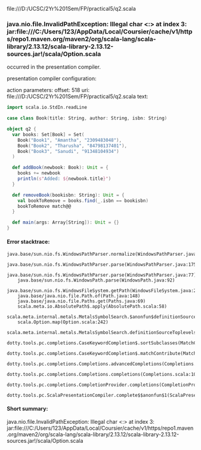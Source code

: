 file:///D:/UCSC/2Yr%201Sem/FP/practical5/q2.scala
### java.nio.file.InvalidPathException: Illegal char <:> at index 3: jar:file:///C:/Users/123/AppData/Local/Coursier/cache/v1/https/repo1.maven.org/maven2/org/scala-lang/scala-library/2.13.12/scala-library-2.13.12-sources.jar!/scala/Option.scala

occurred in the presentation compiler.

presentation compiler configuration:


action parameters:
offset: 518
uri: file:///D:/UCSC/2Yr%201Sem/FP/practical5/q2.scala
text:
```scala
import scala.io.StdIn.readLine

case class Book(title: String, author: String, isbn: String)

object q2 {
  var books: Set[Book] = Set(
    Book("Book1", "Amantha", "2309483048"),
    Book("Book2", "Tharusha", "84798137401"),
    Book("Book3", "Sanudi", "91348104934")
  )

  def addBook(newbook: Book): Unit = {
    books += newbook
    println(s"Added: ${newbook.title}")
  }

  def removeBook(bookisbn: String): Unit = {
    val bookToRemove = books.find(_.isbn == bookisbn)
    bookToRemove match@@
  }

  def main(args: Array[String]): Unit = {}
}

```



#### Error stacktrace:

```
java.base/sun.nio.fs.WindowsPathParser.normalize(WindowsPathParser.java:204)
	java.base/sun.nio.fs.WindowsPathParser.parse(WindowsPathParser.java:175)
	java.base/sun.nio.fs.WindowsPathParser.parse(WindowsPathParser.java:77)
	java.base/sun.nio.fs.WindowsPath.parse(WindowsPath.java:92)
	java.base/sun.nio.fs.WindowsFileSystem.getPath(WindowsFileSystem.java:231)
	java.base/java.nio.file.Path.of(Path.java:148)
	java.base/java.nio.file.Paths.get(Paths.java:69)
	scala.meta.io.AbsolutePath$.apply(AbsolutePath.scala:58)
	scala.meta.internal.metals.MetalsSymbolSearch.$anonfun$definitionSourceToplevels$2(MetalsSymbolSearch.scala:70)
	scala.Option.map(Option.scala:242)
	scala.meta.internal.metals.MetalsSymbolSearch.definitionSourceToplevels(MetalsSymbolSearch.scala:69)
	dotty.tools.pc.completions.CaseKeywordCompletion$.sortSubclasses(MatchCaseCompletions.scala:326)
	dotty.tools.pc.completions.CaseKeywordCompletion$.matchContribute(MatchCaseCompletions.scala:276)
	dotty.tools.pc.completions.Completions.advancedCompletions(Completions.scala:307)
	dotty.tools.pc.completions.Completions.completions(Completions.scala:109)
	dotty.tools.pc.completions.CompletionProvider.completions(CompletionProvider.scala:90)
	dotty.tools.pc.ScalaPresentationCompiler.complete$$anonfun$1(ScalaPresentationCompiler.scala:146)
```
#### Short summary: 

java.nio.file.InvalidPathException: Illegal char <:> at index 3: jar:file:///C:/Users/123/AppData/Local/Coursier/cache/v1/https/repo1.maven.org/maven2/org/scala-lang/scala-library/2.13.12/scala-library-2.13.12-sources.jar!/scala/Option.scala